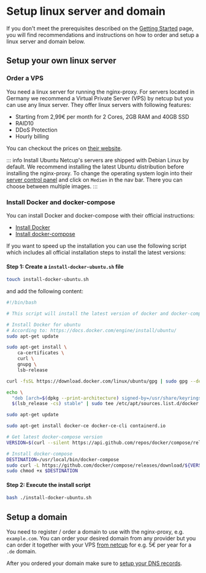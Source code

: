 # Setup linux server and domain

If you don't meet the prerequisites described on the [Getting Started](/guide/getting-started) page, you will find recommendations and instructions on how to order and setup a linux server and domain below.

## Setup your own linux server

### Order a VPS

You need a linux server for running the nginx-proxy. For servers located in Germany we recommend a Virtual Private Server (VPS) by netcup but you can use any linux server. They offer linux servers with following features:

- Starting from 2,99€ per month for 2 Cores, 2GB RAM and 40GB SSD
- RAID10
- DDoS Protection
- Hourly billing

You can checkout the prices on [their website](https://www.netcup.de/vserver/vps.php).

::: info Install Ubuntu
Netcup's servers are shipped with Debian Linux by default. We recommend installing the latest Ubuntu distribution before installing the nginx-proxy. To change the operating system login into their [server control panel](https://www.servercontrolpanel.de/SCP) and click on `Medien` in the nav bar. There you can choose between multiple images.
:::

### Install Docker and docker-compose

You can install Docker and docker-compose with their official instructions:

- [Install Docker](https://docs.docker.com/engine/install/)
- [Install docker-compose](https://docs.docker.com/compose/install/)

If you want to speed up the installation you can use the following script which includes all official installation steps to install the latest versions:

#### **Step 1:** Create a `install-docker-ubuntu.sh` file

```bash
touch install-docker-ubuntu.sh
```

and add the following content:

```bash
#!/bin/bash

# This script will install the latest version of docker and docker-compose for ubuntu.

# Install Docker for ubuntu
# According to: https://docs.docker.com/engine/install/ubuntu/
sudo apt-get update

sudo apt-get install \
    ca-certificates \
    curl \
    gnupg \
    lsb-release

curl -fsSL https://download.docker.com/linux/ubuntu/gpg | sudo gpg --dearmor -o /usr/share/keyrings/docker-archive-keyring.gpg

echo \
  "deb [arch=$(dpkg --print-architecture) signed-by=/usr/share/keyrings/docker-archive-keyring.gpg] https://download.docker.com/linux/ubuntu \
  $(lsb_release -cs) stable" | sudo tee /etc/apt/sources.list.d/docker.list > /dev/null

sudo apt-get update

sudo apt-get install docker-ce docker-ce-cli containerd.io

# Get latest docker-compose version
VERSION=$(curl --silent https://api.github.com/repos/docker/compose/releases/latest | grep -Po '"tag_name": "\K.*\d')

# Install docker-compose
DESTINATION=/usr/local/bin/docker-compose
sudo curl -L https://github.com/docker/compose/releases/download/${VERSION}/docker-compose-$(uname -s)-$(uname -m) -o $DESTINATION
sudo chmod +x $DESTINATION
```

#### **Step 2:** Execute the install script

```bash
bash ./install-docker-ubuntu.sh
```

## Setup a domain

You need to register / order a domain to use with the nginx-proxy, e.g. `example.com`. You can order your desired domain from any provider but you can order it together with your VPS [from netcup](https://www.netcup.de/bestellen/domainangebote.php) for e.g. 5€ per year for a `.de` domain.

After you ordered your domain make sure to [setup your DNS records](/guide/getting-started.html#dns-records).
